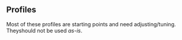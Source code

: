 ## Profiles

Most of these profiles are starting points and need adjusting/tuning. Theyshould not be used *as-is*.


